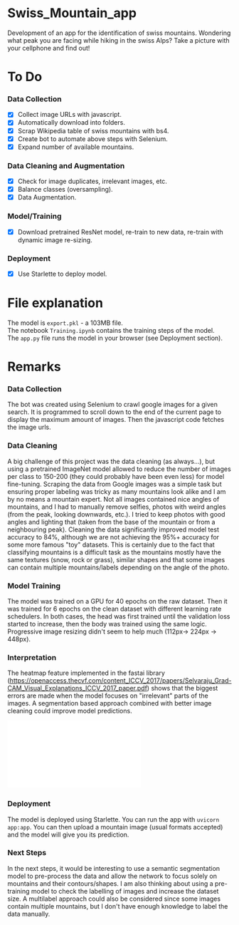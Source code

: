 # Swiss_Mountain_app
Development of an app for the identification of swiss mountains. Wondering what peak you are facing while hiking in the swiss Alps? Take a picture with your cellphone and find out!

# To Do
### Data Collection

- [x] Collect image URLs with javascript.
- [x] Automatically download into folders.
- [x] Scrap Wikipedia table of swiss mountains with bs4.
- [x] Create bot to automate above steps with Selenium.
- [x] Expand number of available mountains.

### Data Cleaning and Augmentation

- [x] Check for image duplicates, irrelevant images, etc.
- [x] Balance classes (oversampling).
- [x] Data Augmentation.

### Model/Training

- [x] Download pretrained ResNet model, re-train to new data, re-train with dynamic image re-sizing.

### Deployment

- [x] Use Starlette to deploy model.

# File explanation

The model is ```export.pkl``` - a 103MB file.  
The notebook ```Training.ipynb``` contains the training steps of the model.  
The ```app.py``` file runs the model in your browser (see Deployment section).

# Remarks 

### Data Collection

The bot was created using Selenium to crawl google images for a given search. It is programmed to scroll down to the end of the current page to display the maximum amount of images. Then the javascript code fetches the image urls.

### Data Cleaning

A big challenge of this project was the data cleaning (as always...), but using a pretrained ImageNet model allowed to reduce the number of images per class to 150-200 (they could probably have been even less) for model fine-tuning. Scraping the data from Google images was a simple task but ensuring proper labeling was tricky as many mountains look alike and I am by no means a mountain expert. Not all images contained nice angles of mountains, and I had to manually remove selfies, photos with weird angles (from the peak, looking downwards, etc.). I tried to keep photos with good angles and lighting that (taken from the base of the mountain or from a neighbouring peak). Cleaning the data significantly improved model test accuracy to 84%, although we are not achieving the 95%+ accuracy for some more famous "toy" datasets. This is certainly due to the fact that classifying mountains is a difficult task as the mountains mostly have the same textures (snow, rock or grass), similar shapes and that some images can contain multiple mountains/labels depending on the angle of the photo.

### Model Training

The model was trained on a GPU for 40 epochs on the raw dataset. Then it was trained for 6 epochs on the clean dataset with different learning rate schedulers. In both cases, the head was first trained until the validation loss started to increase, then the body was trained using the same logic. Progressive image resizing didn't seem to help much (112px-> 224px -> 448px).  

### Interpretation

The heatmap feature implemented in the fastai library (https://openaccess.thecvf.com/content_ICCV_2017/papers/Selvaraju_Grad-CAM_Visual_Explanations_ICCV_2017_paper.pdf) shows that the biggest errors are made when the model focuses on "irrelevant" parts of the images. A segmentation based approach combined with better image cleaning could improve model predictions.  

![Confusion Matrix](confusion_matrix.pdf)

### Deployment

The model is deployed using Starlette. You can run the app with ```uvicorn app:app```. You can then upload a mountain image (usual formats accepted) and the model will give you its prediction.

### Next Steps

In the next steps, it would be interesting to use a semantic segmentation model to pre-process the data and allow the network to focus solely on mountains and their contours/shapes. I am also thinking about using a pre-training model to check the labelling of images and increase the dataset size. A multilabel approach could also be considered since some images contain multiple mountains, but I don't have enough knowledge to label the data manually.
